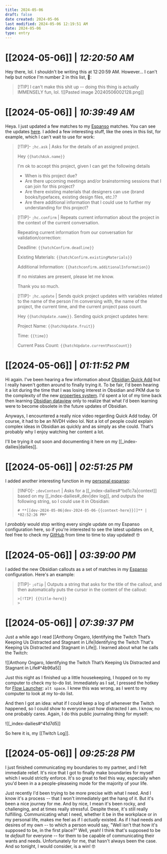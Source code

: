 ```yaml
---
title: 2024-05-06
draft: false
date created: 2024-05-06
last modified: 2024-05-06 12:19:51 AM
date: 2024-05-06
type: entry
---
```


# **[[2024-05-06]]** | *12:20:50 AM*

Hey there, lol. I shouldn't be writing this at 12:20:59 AM. However... I can't help but notice I'm number 2 in this list, 🤣:

>[!TIP] I can't make this shit up -- doing this thing is actually IMMENSELY fun, lol.
![[Pasted image 20240506002128.png]]

# **[[2024-05-06]]** | *10:39:49 AM*

Heya. I just updated a few matches to my [Espanso](https://espanso.org/) matches. You can see the updates [here](https://github.com/TheIanAquino/my-espanso/tree/master). I added a few interesting stuff, like the ones in this list, for example, which I can't wait to use for work:

>[!TIP]- `;hc.ask` | Asks for the details of an assigned project.
>
>Hey ``{{hatchAsk.name}}`` 
>
>I'm ok to accept this project, given I can get the following details
>
>- When is this project due?
>- Are there upcoming meetings and/or brainstorming sessions that I can join for this project?
>- Are there existing materials that designers can use (brand books/typefaces, existing design files, etc.)?
>- Are there additional information that I could use to further my understanding for this project?

>[!TIP]- `;hc.confirm` | Repeats current information about the project in the context of the current conversation.
>
>Repeating current information from our conversation for validation/correction:
>
>Deadline: 
`{{hatchConfirm.deadline}}`
>
>Existing Materials: 
`{{hatchConfirm.existingMaterials}}`
>
>Additional Information: 
`{{hatchconfirm.additionalInformation}}`
>
>If no mistakes are present, please let me know. 
>
>Thank you so much.

>[!TIP]- `;hc.update` | Sends quick project updates with variables related to the name of the person I'm conversing with, the name of the project, the current time, and the current project pass count. 
>
>Hey `{{hatchUpdate.name}}`. Sending quick project updates here:
>
>Project Name: `{{hatchUpdate.fruit}}`
>
>Time: `{{time}}`
>
>Current Pass Count: `{{hatchUpdate.currentPassCount}}`

# **[[2024-05-06]]** | *01:11:52 PM*

Hi again. I've been hearing a few information about [Obsidian Quick Add](https://www.youtube.com/watch?v=LrQVQ37y6IU) but I really haven't gotten around to finally trying it. To be fair, I'd been hearing it a lot during the time that I was losing interest in Obsidian and PKM due to the complexity of the new [properties system](https://forum.obsidian.md/t/obsidian-properties-best-practices-and-why/63891). I'd spent a lot of my time back then learning [Obsidian dataview](https://www.youtube.com/watch?v=JTObSymEvWA&pp=ygURb2JzaWRpYW4gZGF0YXZpZXc%3D) only to realize that what I'd been learning were to become obsolete in the future updates of Obsidian.

Anyways, I encountered a really nice video regarding Quick Add today. Of course, it had to be an NVDH video lol. Not a lot of people could explain complex ideas in Obsidian as quickly and as simply as she could. That's probably why I enjoy watching her content a lot.

I'll be trying it out soon and documenting it here on my [[_index-dailies|dailies]].

# **[[2024-05-06]]** | *02:51:25 PM*

I added another interesting function in my [personal espanso](https://github.com/TheIanAquino/my-espanso/tree/master):

>[!INFO]- `;devContext` | Asks for a [[_index-dailies#^bd1c7a|context]] based on my [[_index-dailies#_dev|dev log]], and outputs the following string, so I could use it in Obsidian:
>```
># **[[dev-2024-05-06|dev-2024-05-06-{{context-here}}]]** | *02:52:26 PM*
>```

I *probably* would stop writing every single update on my Espanso configuration here, so if you're interested to see the latest updates on it, feel free to check my [GitHub]() from time to time to stay updated! 🤓

# **[[2024-05-06]]** | *03:39:00 PM*

I added the new Obsidian callouts as a set of matches in my [Espanso](https://github.com/TheIanAquino/my-espanso/tree/master) configuration. Here's an example:

>[!TIP]- `;oTip` | Outputs a string that asks for the title of the callout, and then automatically puts the cursor in the content of the callout:
>```
>>[!TIP] {{title-here}}
>>
>```

# **[[2024-05-06]]** | *07:39:37 PM*

Just a while ago I read [[Anthony Ongaro, Identifying the Twitch That’s Keeping Us Distracted and Stagnant in Life|Identifying the Twitch That's Keeping Us Distracted and Stagnant in Life]]. I learned about what he calls the Twitch:

![[Anthony Ongaro, Identifying the Twitch That’s Keeping Us Distracted and Stagnant in Life#^4b96a5]]

Just this night as I finished up a little housekeeping, I hopped on to my computer to check my to-do list. Immediately as I sat, I pressed the hotkey for [Flow Launcher](https://www.flowlauncher.com/): `alt space`. I knew this was wrong, as I went to my computer to look at my to-do list.

And then I got an idea: what if I could keep a log of whenever the Twitch happened, so I could show to everyone just how distracted I am. I know, no one probably cares. Again, I do this public journaling thing for myself:

![[_index-dailies#^41d7d5]]

So here it is, my [[Twitch Log]].

# **[[2024-05-06]]** | *09:25:28 PM*

I just finished communicating my boundaries to my partner, and I felt immediate relief. It's nice that I got to finally make boundaries for myself which I would strictly enforce. It's so great to feel this way, especially when you'd been in a a people-pleaseing mode for the majority of your life.

Just recently I'd been trying to be more precise with what I need. And I know it's a process -- that I won't immediately get the hang of it. But it's been a nice journey for me. And by nice, I mean it's been rocky, and challenging, and at times really stressful. Despite these, it's still really fulfilling. Communicating what I need, whether it be in the workplace or in my personal life, makes me feel as if I *actually* existed. As if I had needs and desires of my own -- to which a person would say, "Well isn't that how it's supposed to be, in the first place?" Well, yeah! I think that's supposed to be te *default* for everyone -- for them to be capable of communicating their wants and needs. Unfortunately for me, that hasn't always been the case. And so tonight, I would consider, is a win! 🤓